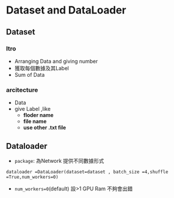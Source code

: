 # Dataset and DataLoader

## Dataset

### Itro

+ Arranging Data and giving number
+ 獲取每個數據及其Label
+ Sum of Data

### arcitecture

+ Data
+ give Label ,like
  + **floder name**
  + **file name**
  + **use other .txt file**

## Dataloader

+ `package`: 為Network 提供不同數據形式

`dataloader =DataLoader(dataset=dataset , batch_size =4,shuffle =True,num_workers=0)`

+ `num_workers=0`(default) 設>1 GPU Ram 不夠會出錯
